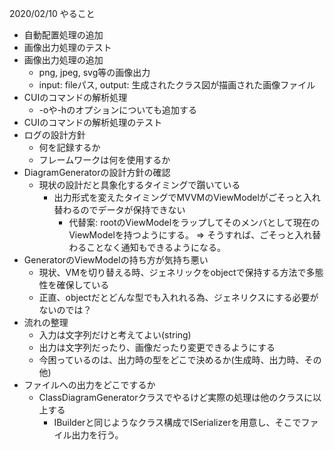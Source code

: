 2020/02/10
やること
* 自動配置処理の追加
* 画像出力処理のテスト
* 画像出力処理の追加
  + png, jpeg, svg等の画像出力
  + input: fileパス, output: 生成されたクラス図が描画された画像ファイル
* CUIのコマンドの解析処理
  + -oや-hのオプションについても追加する
* CUIのコマンドの解析処理のテスト
* ログの設計方針
  + 何を記録するか
  + フレームワークは何を使用するか
* DiagramGeneratorの設計方針の確認
  + 現状の設計だと具象化するタイミングで躓いている
    + 出力形式を変えたタイミングでMVVMのViewModelがごそっと入れ替わるのでデータが保持できない
      + 代替案: rootのViewModelをラップしてそのメンバとして現在のViewModelを持つようにする。
        => そうすれば、ごそっと入れ替わることなく通知もできるようになる。
* GeneratorのViewModelの持ち方が気持ち悪い
  + 現状、VMを切り替える時、ジェネリックをobjectで保持する方法で多態性を確保している
  + 正直、objectだとどんな型でも入れれる為、ジェネリクスにする必要がないのでは？
* 流れの整理
  + 入力は文字列だけと考えてよい(string)
  + 出力は文字列だったり、画像だったり変更できるようにする
  + 今困っているのは、出力時の型をどこで決めるか(生成時、出力時、その他)
* ファイルへの出力をどこでするか
  + ClassDiagramGeneratorクラスでやるけど実際の処理は他のクラスに以上する
    - IBuilder<T>と同じようなクラス構成でISerializer<T>を用意し、そこでファイル出力を行う。
